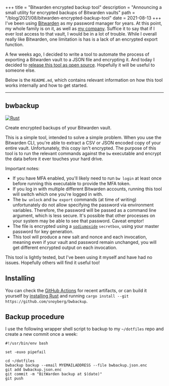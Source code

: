 +++
title = "Bitwarden encrypted backup tool"
description = "Announcing a small utility for encrypted backups of Bitwarden vaults"
path = "/blog/2021/08/bitwarden-encrypted-backup-tool"
date = 2021-08-13
+++
I've been using [Bitwarden](https://bitwarden.com/) as my password manager for years. At this point, my whole family is on it, as well as [my company](https://www.fpcomplete.com/). Suffice it to say that if I ever lost access to that vault, I would be in a lot of trouble. While I overall really like Bitwarden, one limitation is has is a lack of an encrypted export function.

A few weeks ago, I decided to write a tool to automate the process of exporting a Bitwarden vault to a JSON file and encrypting it. And today I decided to [release this tool as open source](https://github.com/snoyberg/bwbackup). Hopefully it will be useful to someone else.

Below is the `README.md`, which contains relevant information on how this tool works internally and how to get started.

* * *

## bwbackup

[![Rust](https://github.com/snoyberg/bwbackup/actions/workflows/rust.yml/badge.svg)](https://github.com/snoyberg/bwbackup/actions/workflows/rust.yml)

Create encrypted backups of your Bitwarden vault.

This is a simple tool, intended to solve a simple problem. When you use the Bitwarden CLI, you're able to extract a CSV or JSON encoded copy of your entire vault. Unfortunately, this copy isn't encrypted. The purpose of this tool is to run the relevant commands against the `bw` executable and encrypt the data before it ever touches your hard drive.

Important notes:

* If you have MFA enabled, you'll likely need to run `bw login` at least once before running this executable to provide the MFA token.
* If you log in with multiple different Bitwarden accounts, running this tool will switch which one you're logged in with.
* The `bw unlock` and `bw export` commands (at time of writing) unfortunately do not allow specifying the password via environment variables. Therefore, the password will be passed as a command line argument, which is less secure. It's possible that other processes on your system may be able to see that password. Caveat emptor!
* The file is encrypted using a [`sodiumoxide`](https://lib.rs/crates/sodiumoxide) `secretbox`, using your master password for key generation.
* This tool will produce a new salt and nonce and each invocation, meaning even if your vault and password remain unchanged, you will get different encrypted output on each invocation.

This tool is lightly tested, but I've been using it myself and have had no issues. Hopefully others will find it useful too!

## Installing

You can check the [GitHub Actions](https://github.com/snoyberg/bwbackup) for recent artifacts, or can build it yourself by [installing Rust](https://www.rust-lang.org/tools/install) and running `cargo install --git https://github.com/snoyberg/bwbackup`.

## Backup procedure

I use the following wrapper shell script to backup to my `~/dotfiles` repo and create a new commit once a week:

```shell
#!/usr/bin/env bash

set -euxo pipefail

cd ~/dotfiles
bwbackup backup --email MYEMAILADDRESS --file bwbackup.json.enc
git add bwbackup.json.enc
git commit -m "BitWarden backup at $(date)"
git push
```
